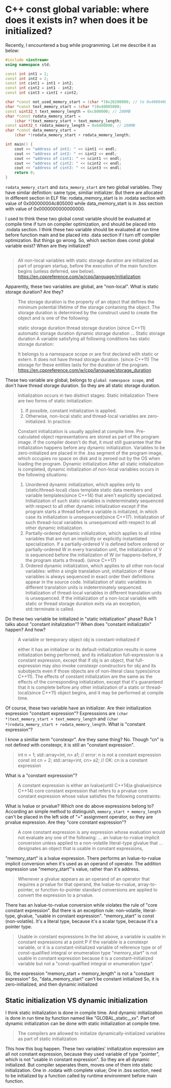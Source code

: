 # C++ const global variable: where does it exists in? when does it be initialized?

Recently, I encountered a bug while programming. Let me describe it as below:

```cpp
#include <iostream>
using namespace std;

const int int1 = 1;
const int int2 = 2;
const int cint1 = int1 + int2;
const int cint2 = int1 - int2;
const int cint3 = cint1 + cint2;

char *const not_used_memory_start = (char *)0x20200000; // to 0x40004000, 500MB
char *const text_memory_start = (char *)0x40005000;
const uint32_t text_memory_length = 0xc800000; // 200MB
char *const rodata_memory_start =
    (char *)text_memory_start + text_memory_length;
const uint32_t rodata_memory_length = 0x6400000; // 100MB
char *const data_memory_start =
    (char *)rodata_memory_start + rodata_memory_length;

int main() {
    cout << "address of int1: " << &int1 << endl;
    cout << "address of int2: " << &int2 << endl;
    cout << "address of cint1: " << &cint1 << endl;
    cout << "address of cint2: " << &cint2 << endl;
    cout << "address of cint3: " << &cint3 << endl;
    return 0;
}
```

`rodata_memory_start` and `data_memory_start` are two global variables.
They have similar definition: same type, similiar initializer. But there
are allocated in different section in ELF file: rodata_memory_start is in
.rodata section with value of 0x000000004c805000 while data_memory_start is in .bss section with value of 0x0000000000000000.

I used to think these two global const variable should be evaluated at compile time if turn on compiler optimization, and should be placed into .rodata section.
I think these two variable should be evaluated at run time before function main and be placed into .data section if I turn off compiler optimization.
But things go wrong. So, which section does const global variable exist? When are they initialized?

##

> All non-local variables with static storage duration are initialized as part of program startup, before the execution of the main function begins (unless deferred, see below).
> https://en.cppreference.com/w/cpp/language/initialization

Apparently, these two variables are global, are "non-local". What is static
storage duration? Are they?

> The storage duration is the property of an object that defines the minimum potential lifetime of the storage containing the object. The storage duration is determined by the construct used to create the object and is one of the following:
>
> static storage duration
> thread storage duration
> (since C++11)
> automatic storage duration
> dynamic storage duration
> ...
> Static storage duration
> A variable satisfying all following conditions has static storage duration ﻿:
>
> It belongs to a namespace scope or are first declared with static or extern.
> It does not have thread storage duration.
> (since C++11)
> The storage for these entities lasts for the duration of the program.
> https://en.cppreference.com/w/cpp/language/storage_duration

These two variable are global, belongs to `global namespace scope`, and don't
have thread storage duration. So they are all static storage duration.

> initialization occurs in two distinct stages:
> Static initialization
> There are two forms of static initialization:
>
> 1) If possible, constant initialization is applied.
> 2) Otherwise, non-local static and thread-local variables are zero-initialized.
> In practice:
>
> Constant initialization is usually applied at compile time. Pre-calculated object representations are stored as part of the program image. If the compiler doesn't do that, it must still guarantee that the initialization happens before any dynamic initialization.
> Variables to be zero-initialized are placed in the .bss segment of the program image, which occupies no space on disk and is zeroed out by the OS when loading the program.
> Dynamic initialization
> After all static initialization is completed, dynamic initialization of non-local variables occurs in the following situations:
>
> 1) Unordered dynamic initialization, which applies only to (static/thread-local) class template static data members and variable templates(since C++14) that aren't explicitly specialized. Initialization of such static variables is indeterminately sequenced with respect to all other dynamic initialization except if the program starts a thread before a variable is initialized, in which case its initialization is unsequenced(since C++17). Initialization of such thread-local variables is unsequenced with respect to all other dynamic initialization.
> 2) Partially-ordered dynamic initialization, which applies to all inline variables that are not an implicitly or explicitly instantiated specialization. If a partially-ordered V is defined before ordered or partially-ordered W in every translation unit, the initialization of V is sequenced before the initialization of W (or happens-before, if the program starts a thread).
> (since C++17)
> 3) Ordered dynamic initialization, which applies to all other non-local variables: within a single translation unit, initialization of these variables is always sequenced in exact order their definitions appear in the source code. Initialization of static variables in different translation units is indeterminately sequenced. Initialization of thread-local variables in different translation units is unsequenced.
> If the initialization of a non-local variable with static or thread storage duration exits via an exception, std::terminate is called.

Do these two variable be initialized in "static initialization" phase? Rule 1 talks about "constant initalization"?
When does "constant initializatin" happen? And how?

> A variable or temporary object obj is constant-initialized if
>
> either it has an initializer or its default-initialization results in some initialization being performed, and
> its initialization full-expression is a constant expression, except that if obj is an object, that full-expression may also invoke constexpr constructors for obj and its subobjects even if those objects are of non-literal class types(since C++11).
> The effects of constant initialization are the same as the effects of the corresponding initialization, except that it's guaranteed that it is complete before any other initialization of a static or thread-local(since C++11) object begins, and it may be performed at compile time.

Of course, these two variable have an initializer. Are their initialization expression "constant expression"?
Expresssions are `(char *)text_memory_start + text_memory_length` and `(char *)rodata_memory_start + rodata_memory_length`. What is "constant expression"?

I know a similiar term "constexpr". Are they same thing?
No. Though "cn" is not defined with constexpr, it is still an "constant expression".
> int n = 1;
> std::array<int, n> a1;  // error: n is not a constant expression
> const int cn = 2;
> std::array<int, cn> a2; // OK: cn is a constant expression

What is a "constant expresssion"?
> A constant expression is either
> an lvalue(until C++14)a glvalue(since C++14) core constant expression that refers to
> a prvalue core constant expression whose value satisfies the following constraints:

What is lvalue or prvalue? Which one do above expressions belong to?
According an simple method to distinguish, `memory_start + memory_length` can't be placed in the left side of "=" assignment operator, so they are prvalue expression.
Are they "core constant expression"?

> A core constant expression is any expression whose evaluation would not evaluate any one of the following:
> ...
> an lvalue-to-rvalue implicit conversion unless applied to a non-volatile literal-type glvalue that ...
> designates an object that is usable in constant expressions,

"memory_start" is a lvalue expression. There performs an lvalue-to-rvalue implicit conversion when it's used as an operand of operator. The addition expression use "memory_start"'s value, rather than it's address.

> Whenever a glvalue appears as an operand of an operator that requires a prvalue for that operand, the lvalue-to-rvalue, array-to-pointer, or function-to-pointer standard conversions are applied to convert the expression to a prvalue.

There has an lvalue-to-rvalue conversion while violates the rule of "core constant expression". But there is an exception rule: non-volatile, literal-type, glvalue, "usable in constant expression".
"memory_start" is const (non-volatile). It's a literal type, because it's a scalar type, because it's a pointer type.

> Usable in constant expressions
> In the list above, a variable is usable in constant expressions at a point P if
> the variable is
> a constexpr variable, or
> it is a constant-initialized variable
> of reference type or
> of const-qualified integral or enumeration type
"memory_start" is not usable in constant expression because it is a constant-initialized variable but not a "const-qualified integral or enumeration type".

So, the expression "memory_start + memory_length" is not a "constant expression"
So, "data_memory_start" can't be constant initialized
So, it is zero-initialized, and then dynamic initialized

## Static initialization VS dynamic initialization

I think static initialization is done in compile time. And dynamic initialization is done in run time by function named like "GLOBAL_static__xx".
Part of dynamic initialization can be done with static initialization at compile time.
> The compilers are allowed to initialize dynamically-initialized variables as part of static initialization

This how this bug happen. These two variables' initialization expression are all not constant expression, because they used variable of type "pointer", which is not "usable in constant expression".
So they are all dynamic initialized. But compiler seperates them, moves one of them into static initialization. One in .rodata with complete value; One in .bss section, need to be initialized by a function called by runtime environment before main function.